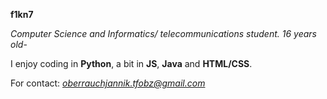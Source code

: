 **f1kn7**

*Computer Science and Informatics/ telecommunications student.*
*16 years old*-

I enjoy coding in **Python**, a bit in **JS**, **Java** and **HTML/CSS**. 

For contact: *oberrauchjannik.tfobz@gmail.com*


